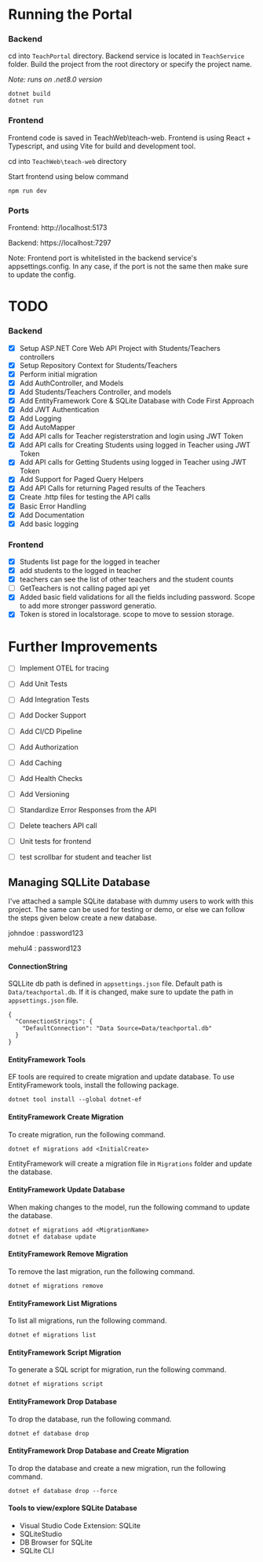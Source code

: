 ﻿# Running the Portal

### Backend
cd into ```TeachPortal``` directory. Backend service is located in ```TeachService``` folder. Build the project from the root directory or specify the project name.

_Note: runs on .net8.0 version_

    dotnet build
    dotnet run

### Frontend
Frontend code is saved in TeachWeb\teach-web. 
Frontend is using React + Typescript, and using Vite for build and development tool.

cd into ```TeachWeb\teach-web``` directory

Start frontend using below command

    npm run dev


### Ports
Frontend: http://localhost:5173

Backend: https://localhost:7297

Note: Frontend port is whitelisted in the backend service's appsettings.config. In any case, if the port is not the same then make sure to update the config.


# TODO

### Backend
- [x] Setup ASP.NET Core Web API Project with Students/Teachers controllers
- [x] Setup Repository Context for Students/Teachers
- [x] Perform initial migration
- [x] Add AuthController, and Models
- [x] Add Students/Teachers Controller, and models
- [x] Add EntityFramework Core & SQLite Database with Code First Approach
- [x] Add JWT Authentication
- [x] Add Logging
- [x] Add AutoMapper
- [x] Add API calls for Teacher registerstration and login using JWT Token
- [x] Add API calls for Creating Students using logged in Teacher using JWT Token
- [x] Add API calls for Getting Students using logged in Teacher using JWT Token
- [x] Add Support for Paged Query Helpers
- [x] Add API Calls for returning Paged results of the Teachers
- [x] Create .http files for testing the API calls
- [x] Basic Error Handling
- [x] Add Documentation
- [x] Add basic logging

### Frontend
- [x] Students list page for the logged in teacher
- [x] add students to the logged in teacher
- [x] teachers can see the list of other teachers and the student counts
- [ ] GetTeachers is not calling paged api yet
- [x] Added basic field validations for all the fields including password. Scope to add more stronger password generatio.
- [x] Token is stored in localstorage. scope to move to session storage.

# Further Improvements
- [ ] Implement OTEL for tracing
- [ ] Add Unit Tests
- [ ] Add Integration Tests
- [ ] Add Docker Support
- [ ] Add CI/CD Pipeline
- [ ] Add Authorization
- [ ] Add Caching
- [ ] Add Health Checks
- [ ] Add Versioning
- [ ] Standardize Error Responses from the API
- [ ] Delete teachers API call
- [ ] Unit tests for frontend
- [ ] test scrollbar for student and teacher list 



## Managing SQLLite Database

I've attached a sample SQLite database with dummy users to work with this project. The same can be used for testing or demo, or else we can follow the steps given below create a new database.

johndoe : password123

mehul4 : password123

#### ConnectionString
SQLLite db path is defined in `appsettings.json` file. Default path is `Data/teachportal.db`. If it is changed, make sure to update the path in `appsettings.json` file.

```
{
  "ConnectionStrings": {
    "DefaultConnection": "Data Source=Data/teachportal.db"
  }
}
```

#### EntityFramework Tools
EF tools are required to create migration and update database.
To use EntityFramework tools, install the following package.

    dotnet tool install --global dotnet-ef
    

#### EntityFramework Create Migration
To create migration, run the following command.

    dotnet ef migrations add <InitialCreate>

EntityFramework will create a migration file in `Migrations` folder and update the database.

#### EntityFramework Update Database
When making changes to the model, run the following command to update the database.

    dotnet ef migrations add <MigrationName>
    dotnet ef database update

#### EntityFramework Remove Migration
To remove the last migration, run the following command.

    dotnet ef migrations remove

#### EntityFramework List Migrations
To list all migrations, run the following command.

    dotnet ef migrations list

#### EntityFramework Script Migration
To generate a SQL script for migration, run the following command.

    dotnet ef migrations script

#### EntityFramework Drop Database
To drop the database, run the following command.

    dotnet ef database drop

#### EntityFramework Drop Database and Create Migration
To drop the database and create a new migration, run the following command.
    
    dotnet ef database drop --force

#### Tools to view/explore SQLite Database
- Visual Studio Code Extension: SQLite
- SQLiteStudio
- DB Browser for SQLite
- SQLite CLI
